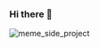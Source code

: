 ### Hi there 👋

![meme_side_project](https://user-images.githubusercontent.com/53592182/210480392-7feb8611-33d4-4180-a37f-b0fa67c41461.jpg)

